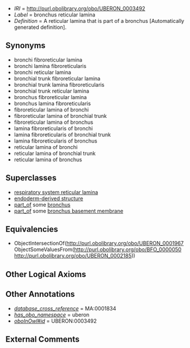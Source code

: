  * *IRI* = http://purl.obolibrary.org/obo/UBERON_0003492
 * *Label* = bronchus reticular lamina
 * *Definition* = A reticular lamina that is part of a bronchus [Automatically generated definition].

## Synonyms

 * bronchi fibroreticular lamina
 * bronchi lamina fibroreticularis
 * bronchi reticular lamina
 * bronchial trunk fibroreticular lamina
 * bronchial trunk lamina fibroreticularis
 * bronchial trunk reticular lamina
 * bronchus fibroreticular lamina
 * bronchus lamina fibroreticularis
 * fibroreticular lamina of bronchi
 * fibroreticular lamina of bronchial trunk
 * fibroreticular lamina of bronchus
 * lamina fibroreticularis of bronchi
 * lamina fibroreticularis of bronchial trunk
 * lamina fibroreticularis of bronchus
 * reticular lamina of bronchi
 * reticular lamina of bronchial trunk
 * reticular lamina of bronchus

## Superclasses

 * [respiratory system reticular lamina](../../UBERON/90/UBERON_0003490.md)
 * [endoderm-derived structure](../../UBERON/19/UBERON_0004119.md)
 * [part_of](../../BFO/50/BFO_0000050.md) some [bronchus](../../UBERON/85/UBERON_0002185.md)
 * [part_of](../../BFO/50/BFO_0000050.md) some [bronchus basement membrane](../../UBERON/52/UBERON_0009652.md)

## Equivalencies

 * ObjectIntersectionOf(<http://purl.obolibrary.org/obo/UBERON_0001967> ObjectSomeValuesFrom(<http://purl.obolibrary.org/obo/BFO_0000050> <http://purl.obolibrary.org/obo/UBERON_0002185>))

## Other Logical Axioms


## Other Annotations

 * *[database_cross_reference](../../ef/oboInOwl#hasDbXref.md)* = MA:0001834
 * *[has_obo_namespace](../../ce/oboInOwl#hasOBONamespace.md)* = uberon
 * *[oboInOwl#id](../../id/oboInOwl#id.md)* = UBERON:0003492

## External Comments

